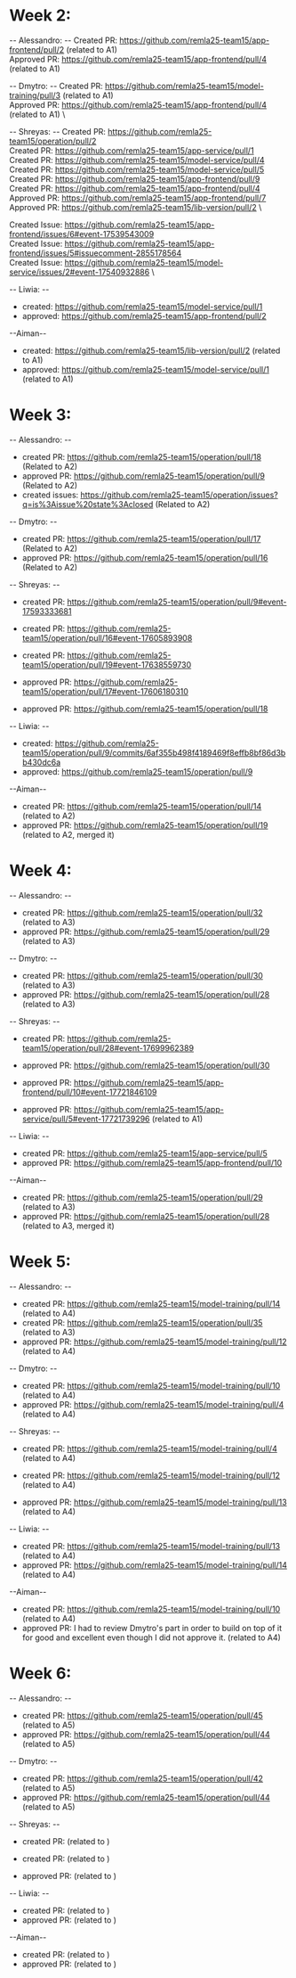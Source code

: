 # Week 2:

-- Alessandro: --
Created PR: https://github.com/remla25-team15/app-frontend/pull/2 (related to A1)\
Approved PR: https://github.com/remla25-team15/app-frontend/pull/4 (related to A1)

-- Dmytro: --
Created PR: https://github.com/remla25-team15/model-training/pull/3 (related to A1) \
Approved PR: https://github.com/remla25-team15/app-frontend/pull/4 (related to A1) \

-- Shreyas: --
Created PR: https://github.com/remla25-team15/operation/pull/2 \
Created PR: https://github.com/remla25-team15/app-service/pull/1 \
Created PR: https://github.com/remla25-team15/model-service/pull/4 \
Created PR: https://github.com/remla25-team15/model-service/pull/5 \
Created PR: https://github.com/remla25-team15/app-frontend/pull/9 \
Created PR: https://github.com/remla25-team15/app-frontend/pull/4 \
Approved PR: https://github.com/remla25-team15/app-frontend/pull/7 \
Approved PR: https://github.com/remla25-team15/lib-version/pull/2 \

Created Issue: https://github.com/remla25-team15/app-frontend/issues/6#event-17539543009 \
Created Issue: https://github.com/remla25-team15/app-frontend/issues/5#issuecomment-2855178564 \
Created Issue: https://github.com/remla25-team15/model-service/issues/2#event-17540932886 \

-- Liwia: --

- created: https://github.com/remla25-team15/model-service/pull/1
- approved: https://github.com/remla25-team15/app-frontend/pull/2

--Aiman--

- created: https://github.com/remla25-team15/lib-version/pull/2 (related to A1)
- approved: https://github.com/remla25-team15/model-service/pull/1 (related to A1)

# Week 3:

-- Alessandro: --

- created PR: https://github.com/remla25-team15/operation/pull/18 (Related to A2)
- approved PR: https://github.com/remla25-team15/operation/pull/9 (Related to A2)
- created issues: https://github.com/remla25-team15/operation/issues?q=is%3Aissue%20state%3Aclosed (Related to A2)

-- Dmytro: --

- created PR: https://github.com/remla25-team15/operation/pull/17 (Related to A2)
- approved PR: https://github.com/remla25-team15/operation/pull/16 (Related to A2)

-- Shreyas: --

- created PR: https://github.com/remla25-team15/operation/pull/9#event-17593333681
- created PR: https://github.com/remla25-team15/operation/pull/16#event-17605893908
- created PR: https://github.com/remla25-team15/operation/pull/19#event-17638559730

- approved PR: https://github.com/remla25-team15/operation/pull/17#event-17606180310
- approved PR: https://github.com/remla25-team15/operation/pull/18

-- Liwia: --

- created: https://github.com/remla25-team15/operation/pull/9/commits/6af355b498f4189469f8effb8bf86d3bb430dc6a
- approved: https://github.com/remla25-team15/operation/pull/9

--Aiman--

- created PR: https://github.com/remla25-team15/operation/pull/14 (related to A2)
- approved PR: https://github.com/remla25-team15/operation/pull/19 (related to A2, merged it)

# Week 4:

-- Alessandro: --

- created PR: https://github.com/remla25-team15/operation/pull/32 (related to A3)
- approved PR: https://github.com/remla25-team15/operation/pull/29 (related to A3)

-- Dmytro: --

- created PR: https://github.com/remla25-team15/operation/pull/30 (related to A3)
- approved PR: https://github.com/remla25-team15/operation/pull/28 (related to A3)

-- Shreyas: --

- created PR: https://github.com/remla25-team15/operation/pull/28#event-17699962389

- approved PR: https://github.com/remla25-team15/operation/pull/30
- approved PR: https://github.com/remla25-team15/app-frontend/pull/10#event-17721846109
- approved PR: https://github.com/remla25-team15/app-service/pull/5#event-17721739296 (related to A1)

-- Liwia: --

- created PR: https://github.com/remla25-team15/app-service/pull/5
- approved PR: https://github.com/remla25-team15/app-frontend/pull/10

--Aiman--

- created PR: https://github.com/remla25-team15/operation/pull/29 (related to A3)
- approved PR: https://github.com/remla25-team15/operation/pull/28 (related to A3, merged it)

# Week 5:

-- Alessandro: --

- created PR: https://github.com/remla25-team15/model-training/pull/14 (related to A4)
- created PR: https://github.com/remla25-team15/operation/pull/35 (related to A3)
- approved PR: https://github.com/remla25-team15/model-training/pull/12 (related to A4)

-- Dmytro: --

- created PR: https://github.com/remla25-team15/model-training/pull/10 (related to A4)
- approved PR: https://github.com/remla25-team15/model-training/pull/4 (related to A4)

-- Shreyas: --

- created PR: https://github.com/remla25-team15/model-training/pull/4 (related to A4)
- created PR: https://github.com/remla25-team15/model-training/pull/12 (related to A4)

- approved PR: https://github.com/remla25-team15/model-training/pull/13 (related to A4)

-- Liwia: --

- created PR: https://github.com/remla25-team15/model-training/pull/13 (related to A4)
- approved PR: https://github.com/remla25-team15/model-training/pull/14 (related to A4)

--Aiman--

- created PR: https://github.com/remla25-team15/model-training/pull/10 (related to A4)
- approved PR: I had to review Dmytro's part in order to build on top of it for good and excellent even though I did not approve it. (related to A4)

# Week 6:

-- Alessandro: --

- created PR: https://github.com/remla25-team15/operation/pull/45 (related to A5)
- approved PR: https://github.com/remla25-team15/operation/pull/44 (related to A5)

-- Dmytro: --

- created PR: https://github.com/remla25-team15/operation/pull/42 (related to A5)
- approved PR: https://github.com/remla25-team15/operation/pull/44 (related to A5)

-- Shreyas: --

- created PR: (related to )
- created PR: (related to )

- approved PR: (related to )

-- Liwia: --

- created PR: (related to )
- approved PR:  (related to )

--Aiman--

- created PR: (related to )
- approved PR: (related to )
